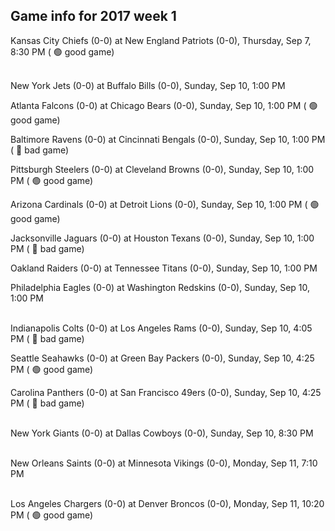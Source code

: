 ## Game info for 2017 week 1
Kansas City Chiefs (0-0) at New England Patriots (0-0), Thursday, Sep 7, 8:30 PM (	:green_circle: good game)

<br/>New York Jets (0-0) at Buffalo Bills (0-0), Sunday, Sep 10, 1:00 PM

Atlanta Falcons (0-0) at Chicago Bears (0-0), Sunday, Sep 10, 1:00 PM (	:green_circle: good game)

Baltimore Ravens (0-0) at Cincinnati Bengals (0-0), Sunday, Sep 10, 1:00 PM (	:red_circle: bad game)

Pittsburgh Steelers (0-0) at Cleveland Browns (0-0), Sunday, Sep 10, 1:00 PM (	:green_circle: good game)

Arizona Cardinals (0-0) at Detroit Lions (0-0), Sunday, Sep 10, 1:00 PM (	:green_circle: good game)

Jacksonville Jaguars (0-0) at Houston Texans (0-0), Sunday, Sep 10, 1:00 PM (	:red_circle: bad game)

Oakland Raiders (0-0) at Tennessee Titans (0-0), Sunday, Sep 10, 1:00 PM

Philadelphia Eagles (0-0) at Washington Redskins (0-0), Sunday, Sep 10, 1:00 PM

<br/>Indianapolis Colts (0-0) at Los Angeles Rams (0-0), Sunday, Sep 10, 4:05 PM (	:red_circle: bad game)

Seattle Seahawks (0-0) at Green Bay Packers (0-0), Sunday, Sep 10, 4:25 PM (	:green_circle: good game)

Carolina Panthers (0-0) at San Francisco 49ers (0-0), Sunday, Sep 10, 4:25 PM (	:red_circle: bad game)

<br/>New York Giants (0-0) at Dallas Cowboys (0-0), Sunday, Sep 10, 8:30 PM

<br/>New Orleans Saints (0-0) at Minnesota Vikings (0-0), Monday, Sep 11, 7:10 PM

<br/>Los Angeles Chargers (0-0) at Denver Broncos (0-0), Monday, Sep 11, 10:20 PM (	:green_circle: good game)

